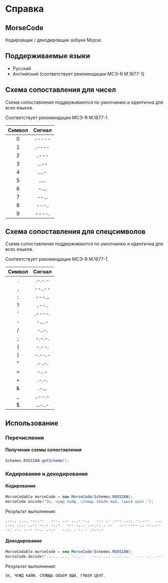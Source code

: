 # Справка
## MorseCode
Кодировщик / декодировщик азбуки Морзе.

## Поддерживаемые языки
* Русский
* Английский (соответствует рекомендации МСЭ-R M.1677-1)

## Схема сопоставления для чисел
Схема сопоставления поддерживаются по умолчанию и идентична для всех языков.

Соответствует рекомендации МСЭ-R M.1677-1.

| Символ | Сигнал |
|:------:|:------:|
|   0    | -----  |
|   1    | .----  |
|   2    | ..---  |
|   3    | ...--  |
|   4    | ....-  |
|   5    | .....  |
|   6    | -....  |
|   7    | --...  |
|   8    | ---..  |
|   9    | ----.  |

## Схема сопоставления для спецсимволов
Схема сопоставления поддерживаются по умолчанию и идентична для всех языков.

Соответствует рекомендации МСЭ-R M.1677-1.

| Символ | Сигнал  |
|:------:|:-------:|
|   .    | .-.-.-  |
|   ,    | --..--  |
|   :    | ---...  |
|   ?    | ..--..  |
|   '    | .----.  |
|   -    | -....-  |
|   /    |  -..-.  |
|   ;    | -.-.-.  |
|   (    |  -.--.  |
|   )    | -.--.-  |
|   \"   | .-..-.  |
|   =    |  -...-  |
|   +    |  .-.-.  |
|   &    |  .-...  |
|   _    | ..--.-  |
|   $    | ...-..- |

## Использование
### Перечисления
#### Получение схемы сопоставления
```java
Schemes.RUSSIAN.getScheme();
```

### Кодирование и декодирование
#### Кодирование
```java
MorseCodable morseCode = new MorseCode(Schemes.RUSSIAN);
morseCode.encode("Эх, чужд кайф, сплющь объём вши, грызя цент.");
```

Результат выполнения:
```
..-.. .... --..--   ---. ..- ...- -..   -.- .- .--- ..-. --..--   ... .--. .-.. ..-- --.- -..-   --- -... .--.-. . --   .-- ---- .. --..--   --. .-. -.-- --.. .-.-   -.-. . -. - .-.-.-
```

#### Декодирование
```java
MorseCodable morseCode = new MorseCode(Schemes.RUSSIAN);
morseCode.decode("..-.. .... --..--   ---. ..- ...- -..   -.- .- .--- ..-. --..--   ... .--. .-.. ..-- --.- -..-   --- -... .--.-. . --   .-- ---- .. --..--   --. .-. -.-- --.. .-.-   -.-. . -. - .-.-.-");
```

Результат выполнения:
```
ЭХ, ЧУЖД КАЙФ, СПЛЮЩЬ ОБЪЕМ ВШИ, ГРЫЗЯ ЦЕНТ.
```
